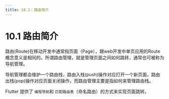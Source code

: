 ```yaml
---
title: 10.1：路由简介
---
```


# 10.1 路由简介

路由(Route)在移动开发中通常指页面（Page），跟web开发中单页应用的Route概念意义是相同的。所谓路由管理，就是管理页面之间如何跳转，通常也可被称为导航管理。

导航管理都会维护一个路由栈，路由入栈(push)操作对应打开一个新页面，路由出栈(pop)操作对应页面关闭操作，而路由管理主要是指如何来管理路由栈。

Flutter 提供了 `编程导航`和 `匹配路由表`（命名路由）的方式来实现页面跳转。